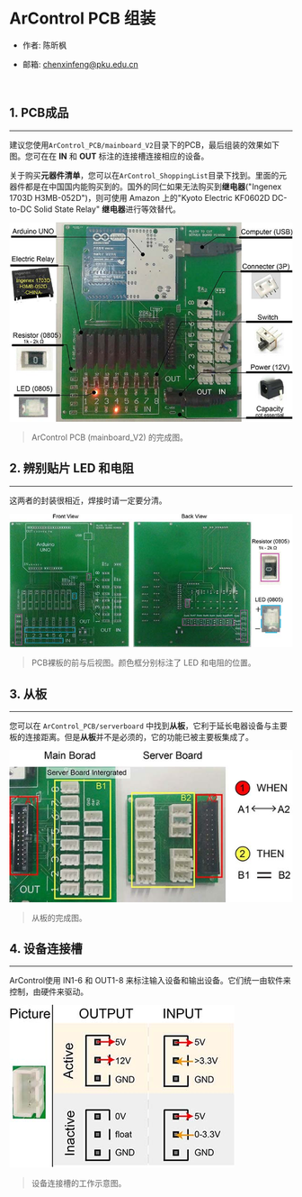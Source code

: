 # ArControl PCB 组装

- 作者: 陈昕枫

- 邮箱: chenxinfeng@pku.edu.cn

  ​

## 1. PCB成品

---

建议您使用`ArControl_PCB/mainboard_V2`目录下的PCB，最后组装的效果如下图。您可在在 **IN** 和 **OUT** 标注的连接槽连接相应的设备。

关于购买**元器件清单**，您可以在`ArControl_ShoppingList`目录下找到。里面的元器件都是在中国国内能购买到的。国外的同仁如果无法购买到**继电器**("Ingenex 1703D H3MB-052D")，则可使用 Amazon 上的"Kyoto Electric KF0602D DC-to-DC Solid State Relay" **继电器**进行等效替代。

![demo1](./images/demo1.jpg)

> ArControl PCB (mainboard_V2) 的完成图。





## 2. 辨别贴片 LED 和电阻

---

这两者的封装很相近，焊接时请一定要分清。

![demo2](./images/demo2.jpg)

> PCB裸板的前与后视图。颜色框分别标注了 LED 和电阻的位置。





## 3. 从板

---

您可以在 `ArControl_PCB/serverboard` 中找到**从板**，它利于延长电器设备与主要板的连接距离。但是**从板**并不是必须的，它的功能已被主要板集成了。

![demo3](./images/demo3.jpg)

> 从板的完成图。





## 4. 设备连接槽

---

ArControl使用 IN1-6 和 OUT1-8 来标注输入设备和输出设备。它们统一由软件来控制，由硬件来驱动。

![demo4](./images/demo4.jpg)

> 设备连接槽的工作示意图。